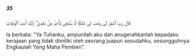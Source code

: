##### 35

<span class="ayah">قَالَ رَبِّ ٱغْفِرْ لِى وَهَبْ لِى مُلْكًۭا لَّا يَنۢبَغِى لِأَحَدٍۢ مِّنۢ بَعْدِىٓ ۖ إِنَّكَ أَنتَ ٱلْوَهَّابُ</span>

<span class="ayah_translation">Ia berkata: "Ya Tuhanku, ampunilah aku dan anugerahkanlah kepadaku kerajaan yang tidak dimiliki oleh seorang juapun sesudahku, sesungguhnya Engkaulah Yang Maha Pemberi".</span>
